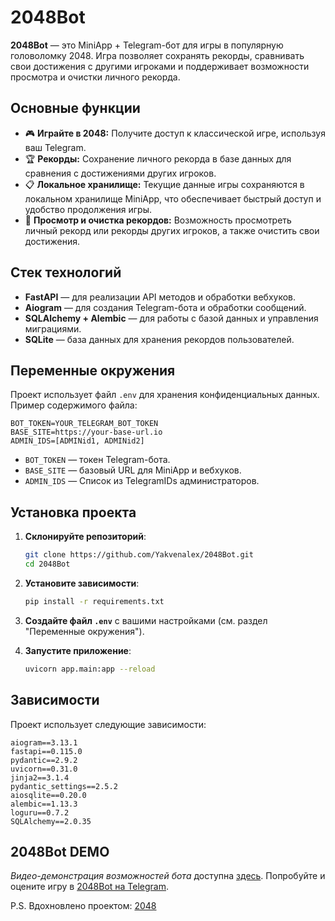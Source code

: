 # 2048Bot

**2048Bot** — это MiniApp + Telegram-бот для игры в популярную головоломку 2048. Игра позволяет сохранять рекорды, сравнивать свои достижения с другими игроками и поддерживает возможности просмотра и очистки личного рекорда.

## Основные функции

- 🎮 **Играйте в 2048:** Получите доступ к классической игре, используя ваш Telegram.
- 🏆 **Рекорды:** Сохранение личного рекорда в базе данных для сравнения с достижениями других игроков.
- 📋 **Локальное хранилище:** Текущие данные игры сохраняются в локальном хранилище MiniApp, что обеспечивает быстрый доступ и удобство продолжения игры.
- 🔄 **Просмотр и очистка рекордов:** Возможность просмотреть личный рекорд или рекорды других игроков, а также очистить свои достижения.

## Стек технологий

- **FastAPI** — для реализации API методов и обработки вебхуков.
- **Aiogram** — для создания Telegram-бота и обработки сообщений.
- **SQLAlchemy + Alembic** — для работы с базой данных и управления миграциями.
- **SQLite** — база данных для хранения рекордов пользователей.

## Переменные окружения

Проект использует файл `.env` для хранения конфиденциальных данных. Пример содержимого файла:

```env
BOT_TOKEN=YOUR_TELEGRAM_BOT_TOKEN
BASE_SITE=https://your-base-url.io
ADMIN_IDS=[ADMINid1, ADMINid2]
```

- `BOT_TOKEN` — токен Telegram-бота.
- `BASE_SITE` — базовый URL для MiniApp и вебхуков.
- `ADMIN_IDS` — Список из TelegramIDs администраторов.

## Установка проекта

1. **Склонируйте репозиторий**:
   ```bash
   git clone https://github.com/Yakvenalex/2048Bot.git
   cd 2048Bot
   ```

2. **Установите зависимости**:
   ```bash
   pip install -r requirements.txt
   ```

3. **Создайте файл `.env`** с вашими настройками (см. раздел "Переменные окружения").

4. **Запустите приложение**:
   ```bash
   uvicorn app.main:app --reload
   ```

## Зависимости

Проект использует следующие зависимости:

```text
aiogram==3.13.1
fastapi==0.115.0
pydantic==2.9.2
uvicorn==0.31.0
jinja2==3.1.4
pydantic_settings==2.5.2
aiosqlite==0.20.0
alembic==1.13.3
loguru==0.7.2
SQLAlchemy==2.0.35
   ```
## 2048Bot DEMO

*Видео-демонстрация возможностей бота* доступна [здесь](https://rutube.ru/shorts/38bae2fcdb307aa180317f562b38424b/). Попробуйте и оцените игру в [2048Bot на Telegram](https://t.me/fast_api_2048BOT).

P.S. Вдохновлено проектом: [2048](https://github.com/edopedia/2048)
